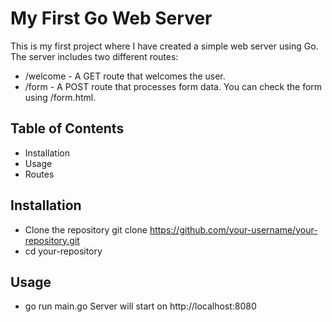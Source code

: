 
# My First Go Web Server

This is my first project where I have created a simple web server using Go. The server includes two different routes:

- /welcome - A GET route that welcomes the user.
- /form - A POST route that processes form data. You can check the form using /form.html.


## Table of Contents

- Installation
- Usage
- Routes

## Installation

- Clone the repository
  git clone https://github.com/your-username/your-repository.git
- cd your-repository

## Usage

- go run main.go
  Server will start on http://localhost:8080
